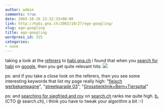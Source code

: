 ```yaml
---
author: admin
comments: true
date: 2003-10-26 22:32:33+00:00
link: http://habi.gna.ch/2003/10/27/ego-googling/
slug: ego-googling
title: ego-googling
wordpress_id: 325
categories:
- none
---
```


taking a look at the [referers](http://habi.gna.ch/usage/referers.html) to [habi.gna.ch](http://habi.gna.ch/) i found that when you [search for habi](http://www.google.com/search?q=habi&ie=UTF-8&oe=UTF-8) on [google](http://www.google.com/), then you get quite relevant hits:
[![](http://habi.gna.ch/blog/images/habigoogle-tm.jpg)](http://habi.gna.ch/blog/images/habigoogle.jpg)

ps: and if you take a close look on the referers, then you see some interesting keywords that list my page really high: "[fleisch werbekampagne](http://www.google.de/search?hl=de&lr=lang_de&ie=UTF-8&q=fleisch+werbekampagne&spell=1)", "[streetparade 03](http://www.google.de/search?q=%2Bstreetparade%2B03&hl=de&lr=&ie=UTF-8&start=180&sa=N)", "[Grosstierklinik+Bern+Tierspital](http://www.google.fr/search?sourceid=navclient&hl=fr&q=Grosstierklinik%2BBern%2BTierspital)"

ps: and [searching for siegfried and roy](http://www.search.ch/search.html?q=siegfried+%26+roy&loc=ch) on [search.ch](de) ranks me quite high. [b.](http://bernhardseefeld.ch/) (CTO @ search.ch), i think you have to tweak your algorithm a bit :-)
